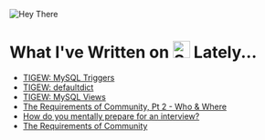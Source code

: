 ![Hey There](https://github.com/saramccombs/saramccombs/blob/main/HeyThere.png)

# What I've Written on <a href="https://dev.to/saramccombs"><img src="https://d2fltix0v2e0sb.cloudfront.net/dev-badge.svg" alt="Sara McCombs (she/her)'s DEV Profile" height="30" width="30"></a> Lately...
<!-- BLOG-POST-LIST:START -->
- [TIGEW: MySQL Triggers](https://dev.to/saramccombs/tigew-mysql-triggers-39eg)
- [TIGEW: defaultdict](https://dev.to/saramccombs/tigew-defaultdict-in-python-2e42)
- [TIGEW: MySQL Views](https://dev.to/saramccombs/tigew-mysql-views-4ei5)
- [The Requirements of Community, Pt 2 - Who & Where](https://dev.to/saramccombs/the-requirements-of-community-pt-2-who-where-1185)
- [How do you mentally prepare for an interview?](https://dev.to/saramccombs/how-do-you-mentally-prepare-for-an-interview-58ko)
- [The Requirements of Community](https://dev.to/saramccombs/the-requirements-of-community-2bbd)
<!-- BLOG-POST-LIST:END -->
